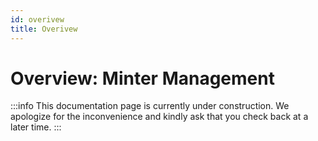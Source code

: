 ```yaml
---
id: overivew
title: Overivew
---
```


# Overview: Minter Management

:::info
This documentation page is currently under construction. We apologize for the inconvenience and kindly ask that you check back at a later time.
:::
